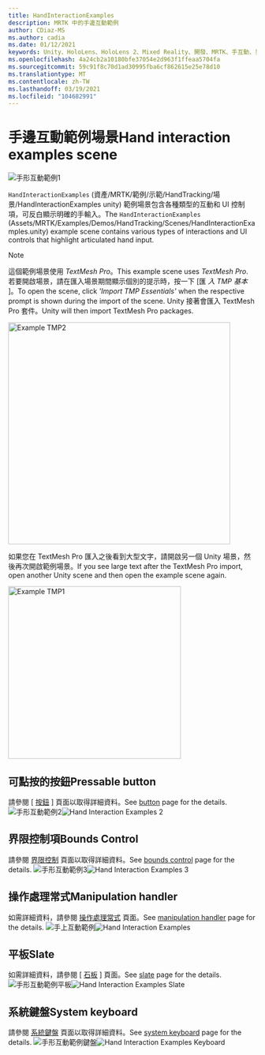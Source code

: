 ```yaml
---
title: HandInteractionExamples
description: MRTK 中的手邊互動範例
author: CDiaz-MS
ms.author: cadia
ms.date: 01/12/2021
keywords: Unity、HoloLens、HoloLens 2、Mixed Reality、開發、MRTK、手互動、界限控制、Pressable 按鈕、
ms.openlocfilehash: 4a24cb2a10180bfe37054e2d963f1ffeaa5704fa
ms.sourcegitcommit: 59c91f8c70d1ad30995fba6cf862615e25e78d10
ms.translationtype: MT
ms.contentlocale: zh-TW
ms.lasthandoff: 03/19/2021
ms.locfileid: "104682991"
---
```

# <a name="hand-interaction-examples-scene"></a><span data-ttu-id="c176b-104">手邊互動範例場景</span><span class="sxs-lookup"><span data-stu-id="c176b-104">Hand interaction examples scene</span></span>

![手形互動範例1](../images/MRTK_Examples.png)

<span data-ttu-id="c176b-106">`HandInteractionExamples` (資產/MRTK/範例/示範/HandTracking/場景/HandInteractionExamples unity) 範例場景包含各種類型的互動和 UI 控制項，可反白顯示明確的手輸入。</span><span class="sxs-lookup"><span data-stu-id="c176b-106">The `HandInteractionExamples` (Assets/MRTK/Examples/Demos/HandTracking/Scenes/HandInteractionExamples.unity) example scene contains various types of interactions and UI controls that highlight articulated hand input.</span></span>

> [!NOTE]
> <span data-ttu-id="c176b-107">這個範例場景使用 *TextMesh Pro*。</span><span class="sxs-lookup"><span data-stu-id="c176b-107">This example scene uses *TextMesh Pro*.</span></span> <span data-ttu-id="c176b-108">若要開啟場景，請在匯入場景期間顯示個別的提示時，按一下 [匯 *入 TMP 基本* ]。</span><span class="sxs-lookup"><span data-stu-id="c176b-108">To open the scene, click *'Import TMP Essentials'* when the respective prompt is shown during the import of the scene.</span></span> <span data-ttu-id="c176b-109">Unity 接著會匯入 TextMesh Pro 套件。</span><span class="sxs-lookup"><span data-stu-id="c176b-109">Unity will then import TextMesh Pro packages.</span></span>

<img src="../images/hand-interaction-examples/MRTK_Examples_TMP2.png" width="450" alt="Example TMP2">

<span data-ttu-id="c176b-110">如果您在 TextMesh Pro 匯入之後看到大型文字，請開啟另一個 Unity 場景，然後再次開啟範例場景。</span><span class="sxs-lookup"><span data-stu-id="c176b-110">If you see large text after the TextMesh Pro import, open another Unity scene and then open the example scene again.</span></span>

<img src="../images/hand-interaction-examples/MRTK_Examples_TMP1.png" width="350" alt="Example TMP1">

## <a name="pressable-button"></a><span data-ttu-id="c176b-111">可點按的按鈕</span><span class="sxs-lookup"><span data-stu-id="c176b-111">Pressable button</span></span>

<span data-ttu-id="c176b-112">請參閱 [ [按鈕](../ux-building-blocks/button.md) ] 頁面以取得詳細資料。</span><span class="sxs-lookup"><span data-stu-id="c176b-112">See [button](../ux-building-blocks/button.md) page for the details.</span></span>
<span data-ttu-id="c176b-113">![手形互動範例2](../images/hand-interaction-examples/MRTK_Examples_PressTouch.png)</span><span class="sxs-lookup"><span data-stu-id="c176b-113">![Hand Interaction Examples 2](../images/hand-interaction-examples/MRTK_Examples_PressTouch.png)</span></span>

## <a name="bounds-control"></a><span data-ttu-id="c176b-114">界限控制項</span><span class="sxs-lookup"><span data-stu-id="c176b-114">Bounds Control</span></span>

<span data-ttu-id="c176b-115">請參閱 [界限控制](../ux-building-blocks/bounds-control.md) 頁面以取得詳細資料。</span><span class="sxs-lookup"><span data-stu-id="c176b-115">See [bounds control](../ux-building-blocks/bounds-control.md) page for the details.</span></span>
<span data-ttu-id="c176b-116">![手形互動範例3](../images/hand-interaction-examples/MRTK_Examples_BoundingBox.png)</span><span class="sxs-lookup"><span data-stu-id="c176b-116">![Hand Interaction Examples 3](../images/hand-interaction-examples/MRTK_Examples_BoundingBox.png)</span></span>

## <a name="manipulation-handler"></a><span data-ttu-id="c176b-117">操作處理常式</span><span class="sxs-lookup"><span data-stu-id="c176b-117">Manipulation handler</span></span>

<span data-ttu-id="c176b-118">如需詳細資料，請參閱 [操作處理常式](../ux-building-blocks/manipulation-handler.md) 頁面。</span><span class="sxs-lookup"><span data-stu-id="c176b-118">See [manipulation handler](../ux-building-blocks/manipulation-handler.md) page for the details.</span></span>
<span data-ttu-id="c176b-119">![手上互動範例](../images/hand-interaction-examples/MRTK_Examples_Manipulation.png)</span><span class="sxs-lookup"><span data-stu-id="c176b-119">![Hand Interaction Examples](../images/hand-interaction-examples/MRTK_Examples_Manipulation.png)</span></span>

## <a name="slate"></a><span data-ttu-id="c176b-120">平板</span><span class="sxs-lookup"><span data-stu-id="c176b-120">Slate</span></span>

<span data-ttu-id="c176b-121">如需詳細資料，請參閱 [ [石板](../ux-building-blocks/slate.md) ] 頁面。</span><span class="sxs-lookup"><span data-stu-id="c176b-121">See [slate](../ux-building-blocks/slate.md) page for the details.</span></span>
<span data-ttu-id="c176b-122">![手形互動範例平板](../images/hand-interaction-examples/MRTK_Examples_Slate.png)</span><span class="sxs-lookup"><span data-stu-id="c176b-122">![Hand Interaction Examples Slate](../images/hand-interaction-examples/MRTK_Examples_Slate.png)</span></span>

## <a name="system-keyboard"></a><span data-ttu-id="c176b-123">系統鍵盤</span><span class="sxs-lookup"><span data-stu-id="c176b-123">System keyboard</span></span>

<span data-ttu-id="c176b-124">請參閱 [系統鍵盤](../ux-building-blocks/system-keyboard.md) 頁面以取得詳細資料。</span><span class="sxs-lookup"><span data-stu-id="c176b-124">See [system keyboard](../ux-building-blocks/system-keyboard.md) page for the details.</span></span>
<span data-ttu-id="c176b-125">![手形互動範例鍵盤](../images/hand-interaction-examples/MRTK_Examples_Keyboard.png)</span><span class="sxs-lookup"><span data-stu-id="c176b-125">![Hand Interaction Examples Keyboard](../images/hand-interaction-examples/MRTK_Examples_Keyboard.png)</span></span>
